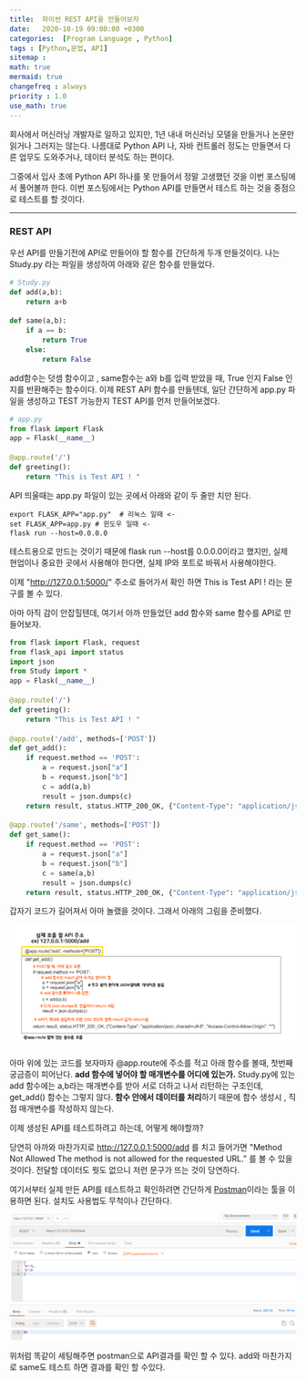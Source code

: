 ```yaml
---
title:  파이썬 REST API을 만들어보자
date:   2020-10-19 09:00:00 +0300
categories:  [Program Language , Python]
tags : [Python,문법, API]
sitemap :
math: true
mermaid: true
changefreq : always
priority : 1.0
use_math: true
---
```



회사에서 머신러닝 개발자로 일하고 있지만, 1년 내내 머신러닝 모델을 만들거나 논문만 읽거나 그러지는 않는다. 나름대로 Python API 나, 자바 컨트롤러 정도는 만들면서 다른 업무도 도와주거나, 데이터 분석도 하는 편이다.  

그중에서 입사 초에 Python API 하나를 못 만들어서 정말 고생했던 것을 이번 포스팅에서 풀어볼까 한다. 이번 포스팅에서는 Python API를 만들면서 테스트 하는 것을 중점으로 테스트를 할 것이다.

-------

### REST API 

우선 API를 만들기전에 API로 만들어야 할 함수를 간단하게 두개 만들것이다. 나는 Study.py 라는 파일을 생성하여 아래와 같은 함수를 만들었다. 

```python
# Study.py
def add(a,b):
    return a+b

def same(a,b):
    if a == b:
        return True
    else:
        return False
```

add함수는 덧셈 함수이고 , same함수는 a와 b를 입력 받았을 때, True 인지 False 인지를 반환해주는 함수이다. 이제 REST API 함수를 만들텐데, 일단 간단하게 app.py 파일을 생성하고 TEST 가능한지 TEST API를 먼저 만들어보겠다.

```python
# app.py
from flask import Flask
app = Flask(__name__)

@app.route('/')
def greeting():
    return "This is Test API ! "
```

API 띄울때는 app.py 파일이 있는 곳에서 아래와 같이 두 줄만 치만 된다. 

```
export FLASK_APP="app.py"  # 리눅스 일때 <-
set FLASK_APP=app.py # 윈도우 일때 <-
flask run --host=0.0.0.0
```

테스트용으로 만드는 것이기 때문에 flask run --host를 0.0.0.0이라고 했지만, 실제 현업이나 중요한 곳에서 사용해야 한다면, 실제 IP와 포트로 바꿔서 사용해야한다.   


이제 "http://127.0.0.1:5000/" 주소로 들어가서 확인 하면 This is Test API ! 라는 문구를 볼 수 있다.   


아마 아직 감이 안잡힐텐데, 여기서 아까 만들었던 add 함수와 same 함수를 API로 만들어보자.

```python
from flask import Flask, request
from flask_api import status
import json 
from Study import *
app = Flask(__name__)

@app.route('/')
def greeting():
    return "This is Test API ! "
    
@app.route('/add', methods=['POST'])
def get_add():
    if request.method == 'POST':
        a = request.json["a"]
        b = request.json["b"]
        c = add(a,b)
        result = json.dumps(c)
    return result, status.HTTP_200_OK, {"Content-Type": "application/json; charset=utf-8", "Access-Control-Allow-Origin": "*"}
    
@app.route('/same', methods=['POST'])
def get_same():
    if request.method == 'POST':
        a = request.json["a"]
        b = request.json["b"]
        c = same(a,b)
        result = json.dumps(c)
    return result, status.HTTP_200_OK, {"Content-Type": "application/json; charset=utf-8", "Access-Control-Allow-Origin": "*"}
```

갑자기 코드가 길어져서 아마 놀랬을 것이다. 그래서 아래의 그림을 준비했다.

<center><img src="../assets/images/api.png" ></center>

아마 위에 있는 코드를 보자마자 @app.route에 주소를 적고 아래 함수를 볼때, 첫번째 궁금증이 피어난다. **add 함수에 넣어야 할 매개변수를 어디에 있는가.** Study.py에 있는 add 함수에는 a,b라는 매개변수를 받아 서로 더하고 나서 리턴하는 구조인데, get_add() 함수는 그렇지 않다. **함수 안에서 데이터를 처리**하기 때문에 함수 생성시 , 직접 매개변수를 작성하지 않는다.

이제 생성된 API를 테스트하려고 하는데, 어떻게 해야할까? 

당연히 아까와 마찬가지로 http://127.0.0.1:5000/add 를 치고 들어가면 "Method Not Allowed
The method is not allowed for the requested URL." 를 볼 수 있을것이다. 전달할 데이터도 뭣도 없으니 저런 문구가 뜨는 것이 당연하다.   

여기서부터 실제 만든 API를 테스트하고 확인하려면 간단하게 [Postman](https://chrome.google.com/webstore/detail/postman/fhbjgbiflinjbdggehcddcbncdddomop/related?hl=ko)이라는 툴을 이용하면 된다. 설치도 사용법도 무척이나 간단하다. 

<center><img src="../assets/images/api2.png" ></center>

위처럼 똑같이 세팅해주면 postman으로 API결과를 확인 할 수 있다. add와 마찬가지로 same도 테스트 하면 결과를 확인 할 수있다. 








